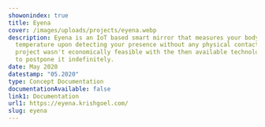 ```yaml
---
showonindex: true
title: Eyena
cover: /images/uploads/projects/eyena.webp
description: Eyena is an IoT based smart mirror that measures your body
  temperature upon detecting your presence without any physical contact. The
  project wasn't economically feasible with the then available technology, hence I had
  to postpone it indefinitely.
date: May 2020
datestamp: "05.2020"
type: Concept Documentation
documentationAvailable: false
link1: Documentation
url1: https://eyena.krishgoel.com/
slug: eyena
---
```

